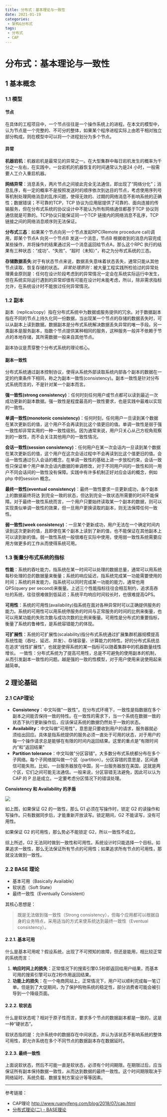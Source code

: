 ```yaml
---
title: 分布式：基本理论与一致性
date: 2021-01-19
categories:
 - 架构&分布式
tags:
 - 分布式
 - CAP
---
```


# 分布式：基本理论与一致性

## 1 基本概念

### 1.1 模型

#### 节点

在具体的工程项目中，一个节点往往是一个操作系统上的进程。在本文的模型中，认为节点是一个完整的、不可分的整体，如果某个程序进程实际上由若干相对独立部分构成，则在模型中可以将一个进程划分为多个节点。

#### 异常

**机器宕机**：机器宕机是最常见的异常之一。在大型集群中每日宕机发生的概率为千分之一左右，在实践中，一台宕机的机器恢复的时间通常认为是24 小时，一般需要人工介入重启机器。

**网络异常**：消息丢失，两片节点之间彼此完全无法通信，即出现了“网络分化”；消息乱序，有一定的概率不是按照发送时的顺序依次到达目的节点，考虑使用序列号等机制处理网络消息的乱序问题，使得无效的、过期的网络消息不影响系统的正确性；数据错误；不可靠的TCP，TCP 协议为应用层提供了可靠的、面向连接的传输服务，但在分布式系统的协议设计中不能认为所有网络通信都基于TCP 协议则通信就是可靠的。TCP协议只能保证同一个TCP 链接内的网络消息不乱序，TCP 链接之间的网络消息顺序则无法保证。

**分布式三态**：如果某个节点向另一个节点发起RPC(Remote procedure call)调用，即某个节点A 向另一个节点B 发送一个消息，节点B 根据收到的消息内容完成某些操作，并将操作的结果通过另一个消息返回给节点A，那么这个RPC 执行的结果有三种状态：“成功”、“失败”、“超时（未知）”，称之为分布式系统的三态。

**存储数据丢失**:对于有状态节点来说，数据丢失意味着状态丢失，通常只能从其他节点读取、恢复存储的状态。 *异常处理原则*：被大量工程实践所检验过的异常处理黄金原则是：任何在设计阶段考虑到的异常情况一定会在系统实际运行中发生，但在系统实际运行遇到的异常却很有可能在设计时未能考虑，所以，除非需求指标允许，在系统设计时不能放过任何异常情况。

### 1.2 副本

副本（replica/copy）指在分布式系统中为数据或服务提供的冗余。对于数据副本指在不同的节点上持久化同一份数据，当出现某一个节点的存储的数据丢失时，可以从副本上读到数据。数据副本是分布式系统解决数据丢失异常的唯一手段。另一类副本是服务副本，指数个节点提供某种相同的服务，这种服务一般并不依赖于节点的本地存储，其所需数据一般来自其他节点。

副本协议是贯穿整个分布式系统的理论核心。

#### 副本一致性

分布式系统通过副本控制协议，使得从系统外部读取系统内部各个副本的数据在一定的约束条件下相同，称之为副本一致性(consistency)。副本一致性是针对分布式系统而言的，不是针对某一个副本而言。

**强一致性(strong consistency)**：任何时刻任何用户或节点都可以读到最近一次成功更新的副本数据。强一致性是程度最高的一致性要求，也是实践中最难以实现的一致性。

**单调一致性(monotonic consistency)**：任何时刻，任何用户一旦读到某个数据在某次更新后的值，这个用户不会再读到比这个值更旧的值。单调一致性是弱于强一致性却非常实用的一种一致性级别。因为通常来说，用户只关心从己方视角观察到的一致性，而不会关注其他用户的一致性情况。

**会话一致性(session consistency)**：任何用户在某一次会话内一旦读到某个数据在某次更新后的值，这个用户在这次会话过程中不会再读到比这个值更旧的值。会话一致性通过引入会话的概念，在单调一致性的基础上进一步放松约束，会话一致性只保证单个用户单次会话内数据的单调修改，对于不同用户间的一致性和同一用户不同会话间的一致性没有保障。实践中有许多机制正好对应会话的概念，例如php 中的session 概念。

**最终一致性(eventual consistency)**：最终一致性要求一旦更新成功，各个副本上的数据最终将达 到完全一致的状态，但达到完全一致状态所需要的时间不能保障。对于最终一致性系统而言，一个用户只要始终读取某一个副本的数据，则可以实现类似单调一致性的效果，但一旦用户更换读取的副本，则无法保障任何一致性。

**弱一致性(week consistency)**：一旦某个更新成功，用户无法在一个确定时间内读到这次更新的值，且即使在某个副本上读到了新的值，也不能保证在其他副本上可以读到新的值。弱一致性系统一般很难在实际中使用，使用弱一致性系统需要应用方做更多的工作从而使得系统可用。



### 1.3 衡量分布式系统的指标

**性能**：系统的吞吐能力，指系统在某一时间可以处理的数据总量，通常可以用系统每秒处理的总的数据量来衡量；系统的响应延迟，指系统完成某一功能需要使用的时间；系统的并发能力，指系统可以同时完成某一功能的能力，通常也用QPS(query per second)来衡量。上述三个性能指标往往会相互制约，追求高吞吐的系统，往往很难做到低延迟；系统平均响应时间较长时，也很难提高QPS。

**可用性**：系统的可用性(availability)指系统在面对各种异常时可以正确提供服务的能力。系统的可用性可以用系统停服务的时间与正常服务的时间的比例来衡量，也可以用某功能的失败次数与成功次数的比例来衡量。可用性是分布式的重要指标，衡量了系统的鲁棒性，是系统容错能力的体现。

**可扩展性**：系统的可扩展性(scalability)指分布式系统通过扩展集群机器规模提高系统性能（吞吐、延迟、并发）、存储容量、计算能力的特性。好的分布式系统总在追求“线性扩展性”，也就是使得系统的某一指标可以随着集群中的机器数量线性增长。 一致性：分布式系统为了提高可用性，总是不可避免的使用副本的机制，从而引发副本一致性的问题。越是强的一致的性模型，对于用户使用来说使用起来越简单。

## 2 理论基础

### 2.1 CAP理论

- **Consistency**：中文叫做"一致性"。在分布式环境下，一致性是指数据在多个副本之间能否保持一致的特性。在一致性的需求下，当一个系统在数据一致的状态下执行更新操作后，应该保证系统的数据仍然处于一致的状态。
- **Availability**：中文叫做"可用性"，意思是只要收到用户的请求，服务器就必须给出回应。具体是指系统提供的服务必须一直处于可用的状态，对于用户的每一个操作请求总是能够在有限的时间内返回结果。这里的重点是”有限时间内”和”返回结果”
- **Partition tolerance**：中文叫做"分区容错"。大多数分布式系统都分布在多个子网络。每个子网络就叫做一个区（partition）。分区容错的意思是，区间通信可能失败。比如，一台服务器放在中国，另一台服务器放在美国，这就是两个区，它们之间可能无法通信。一般来说，分区容错无法避免，因此可以认为 CAP 的 P 总是成立。一定要考虑分区情况下的错误处理。



**Consistency 和 Availability 的矛盾**

![](../../assets/advance/cap.png)

如上图，如果保证 G2 的一致性，那么 G1 必须在写操作时，锁定 G2 的读操作和写操作。只有数据同步后，才能重新开放读写。锁定期间，G2 不能读写，没有可用性。

如果保证 G2 的可用性，那么势必不能锁定 G2，所以一致性不成立。

综上所述，G2 无法同时做到一致性和可用性。系统设计时只能选择一个目标。如果追求一致性，那么无法保证所有节点的可用性；如果追求所有节点的可用性，那就没法做到一致性。



### 2.2 BASE 理论

- 基本可用（Basically Available）
- 软状态（Soft State）
- 最终一致性（Eventually Consistent）

其核心思想是：

> 既是无法做到强一致性（Strong consistency），但每个应用都可以根据自身的业务特点，采用适当的方式来使系统达到最终一致性（Eventual consistency）。



#### 2.2.1. 基本可用

什么是基本可用呢？假设系统，出现了不可预知的故障，但还是能用，相比较正常的系统而言：

1. **响应时间上的损失**：正常情况下的搜索引擎0.5秒即返回给用户结果，而基本可用的搜索引擎可以在2秒作用返回结果。
2. **功能上的损失**：在一个电商网站上，正常情况下，用户可以顺利完成每一笔订单。但是到了大促期间，为了保护购物系统的稳定性，部分消费者可能会被引导到一个降级页面。

#### 2.2.2. 软状态

什么是软状态呢？相对于原子性而言，要求多个节点的数据副本都是一致的，这是一种“硬状态”。

软状态指的是：允许系统中的数据存在中间状态，并认为该状态不影响系统的整体可用性，即允许系统在多个不同节点的数据副本存在数据延时。

#### 2.2.3. 最终一致性

上面说软状态，然后不可能一直是软状态，必须有个时间期限。在期限过后，应当保证所有副本保持数据一致性，从而达到数据的最终一致性。这个时间期限取决于网络延时、系统负载、数据复制方案设计等等因素。




---

参考链接：

- CAP理论 http://www.ruanyifeng.com/blog/2018/07/cap.html
- [分布式理论(二) - BASE理论](https://juejin.cn/post/6844903621495095304)

  

